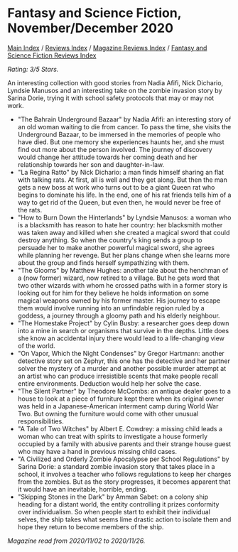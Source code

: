 # Fantasy and Science Fiction, November/December 2020

[Main Index](../../../README.md) / [Reviews Index](../../README.md) / [Magazine Reviews Index](../README.md) / [Fantasy and Science Fiction Reviews Index](README.md)

*Rating: 3/5 Stars.*

An interesting collection with good stories from Nadia Afifi, Nick Dichario, Lyndsie Manusos and an interesting take on the zombie invasion story by Sarina Dorie, trying it with school safety protocols that may or may not work.

- "The Bahrain Underground Bazaar" by Nadia Afifi: an interesting story of an old woman waiting to die from cancer. To pass the time, she visits the Underground Bazaar, to be immersed in the memories of people who have died. But one memory she experiences haunts her, and she must find out more about the person involved. The journey of discovery would change her attitude towards her coming death and her relationship towards her son and daughter-in-law.
- "La Regina Ratto" by Nick Dichario: a man finds himself sharing an flat with talking rats. At first, all is well and they get along. But then the man gets a new boss at work who turns out to be a giant Queen rat who begins to dominate his life. In the end, one of his rat friends tells him of a way to get rid of the Queen, but even then, he would never be free of the rats.
- "How to Burn Down the Hinterlands" by Lyndsie Manusos: a woman who is a blacksmith has reason to hate her country: her blacksmith mother was taken away and killed when she created a magical sword that could destroy anything. So when the country's king sends a group to persuade her to make another powerful magical sword, she agrees while planning her revenge. But her plans change when she learns more about the group and finds herself sympathizing with them.
- "The Glooms" by Matthew Hughes: another tale about the henchman of a (now former) wizard, now retired to a village. But he gets word that two other wizards with whom he crossed paths with in a former story is looking out for him for they believe he holds information on some magical weapons owned by his former master. His journey to escape them would involve running into an unfindable region ruled by a goddess, a journey through a gloomy path and his elderly neighbour.
- "The Homestake Project" by Cylin Busby: a researcher goes deep down into a mine in search or organisms that survive in the depths. Little does she know an accidental injury there would lead to a life-changing view of the world.
- "On Vapor, Which the Night Condenses" by Gregor Hartmann: another detective story set on Zephyr, this one has the detective and her partner solver the mystery of a murder and another possible murder attempt at an artist who can produce irresistible scents that make people recall entire environments. Deduction would help her solve the case.
- "The Silent Partner" by Theodore McCombs: an antique dealer goes to a house to look at a piece of furniture kept there when its original owner was held in a Japanese-American interment camp during World War Two. But owning the furniture would come with other unusual responsibilities.
- "A Tale of Two Witches" by Albert E. Cowdrey: a missing child leads a woman who can treat with spirits to investigate a house formerly occupied by a family with abusive parents and their strange house guest who may have a hand in previous missing child cases.
- "A Civilized and Orderly Zombie Apocalypse per School Regulations" by Sarina Dorie: a standard zombie invasion story that takes place in a school, it involves a teacher who follows regulations to keep her charges from the zombies. But as the story progresses, it becomes apparent that it would have an inevitable, horrible, ending.
- "Skipping Stones in the Dark" by Amman Sabet: on a colony ship heading for a distant world, the entity controlling it prizes conformity over individualism. So when people start to exhibit their individual selves, the ship takes what seems lime drastic action to isolate them and hope they return to become members of the ship.

*Magazine read from 2020/11/02 to 2020/11/26.*
